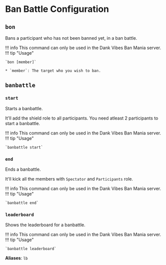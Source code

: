 # Ban Battle Configuration

## `bon`

Bans a participant who has not been banned yet, in a ban battle.

!!! info
    This command can only be used in the Dank Vibes Ban Mania server.
!!! tip "Usage"

    `bon [member]`

    * `member`: The target who you wish to ban.

## `banbattle`

### `start`

Starts a banbattle.

It'll add the shield role to all participants.
You need atleast 2 participants to start a banbattle.

!!! info
    This command can only be used in the Dank Vibes Ban Mania server.
!!! tip "Usage"

    `banbattle start`

### `end`

Ends a banbattle.

It'll kick all the members with `Spectator` and `Participants` role.

!!! info
    This command can only be used in the Dank Vibes Ban Mania server.
!!! tip "Usage"

    `banbattle end`
### `leaderboard`

Shows the leaderboard for a banbattle.


!!! info
    This command can only be used in the Dank Vibes Ban Mania server.
!!! tip "Usage"

    `banbattle leaderboard`
    
**Aliases**: `lb`